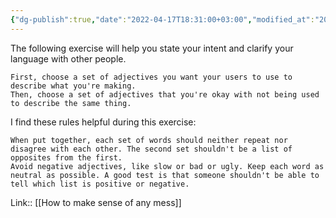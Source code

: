 ```yaml
---
{"dg-publish":true,"date":"2022-04-17T18:31:00+03:00","modified_at":"2022-05-19T07:54:15+03:00","title":"List adjectives about your work","permalink":"/quotes/202204171831/","dgHomeLink":false,"dgPassFrontmatter":true}
---
```



The following exercise will help you state your intent and clarify your language with other people.
 
    First, choose a set of adjectives you want your users to use to describe what you're making.
    Then, choose a set of adjectives that you're okay with not being used to describe the same thing.

I find these rules helpful during this exercise:
 
    When put together, each set of words should neither repeat nor disagree with each other. The second set shouldn't be a list of opposites from the first.
    Avoid negative adjectives, like slow or bad or ugly. Keep each word as neutral as possible. A good test is that someone shouldn't be able to tell which list is positive or negative.

Link:: [[How to make sense of any mess]]

